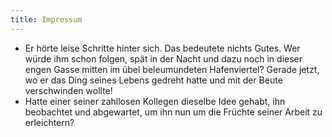 ```yaml
---
title: Impressum
---
```

* Er hörte leise Schritte hinter sich. Das bedeutete nichts Gutes. Wer würde ihm schon folgen, spät in der Nacht und dazu noch in dieser engen Gasse mitten im übel beleumundeten Hafenviertel? Gerade jetzt, wo er das Ding seines Lebens gedreht hatte und mit der Beute verschwinden wollte! 
* Hatte einer seiner zahllosen Kollegen dieselbe Idee gehabt, ihn beobachtet und abgewartet, um ihn nun um die Früchte seiner Arbeit zu erleichtern?